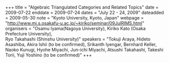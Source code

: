 +++
title = "Algebraic Triangulated Categories and Related Topics"
date = 2009-07-22
enddate = 2009-07-24
dates = "July 22 - 24, 2009"
dateadded = 2009-05-30
note = "Kyoto University, Kyoto, Japan"
webpage = "http://www.mi.s.osakafu-u.ac.jp/~kiriko/seminar/09JulRIMS.html"
organisers = "Osamu Iyama(Nagoya University), Kiriko Kato (Osaka Prefecture University),  
Ryo Takahashi (Shinshu University)"
speakers = "Tokuji Araya, Hideto Asashiba, Akira Ishii (to be confirmed), Srikanth Iyengar, 
Bernhard Keller, Naoko Kunugi, Hyohe Miyachi, Jun-ichi Miyachi, Atsushi Takahashi, Takeshi Torii, Yuji Yoshino (to be confirmed)"
+++
